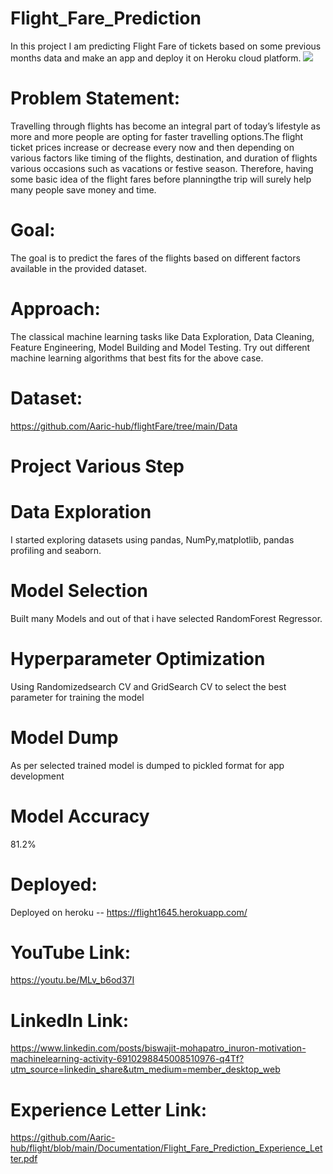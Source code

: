 # Flight_Fare_Prediction
In this project I am predicting Flight Fare of tickets based on some previous months data and make an app and deploy it on Heroku cloud platform. 
![](https://github.com/Aaric-hub/flightFare/blob/c86d8fbe8dc624363f0b3304a5e00228eb9e850e/Result.PNG)

# Problem Statement:
Travelling through flights has become an integral part of today’s lifestyle as more and more people are opting for faster travelling options.The flight ticket prices increase or decrease every now and then depending on various factors like timing of the flights, destination, and duration of flights various occasions such as vacations or festive season. Therefore, having some basic idea of the flight fares before planningthe trip will surely help many people save money and time.

# Goal:
The goal is to predict the fares of the flights based on different factors available in the provided dataset.

# Approach:
The classical machine learning tasks like Data Exploration, Data Cleaning, Feature Engineering, Model Building and Model Testing. Try out different machine learning algorithms that best fits for the above case.

# Dataset:

https://github.com/Aaric-hub/flightFare/tree/main/Data

# Project Various Step

# Data Exploration
I started exploring datasets using pandas, NumPy,matplotlib, pandas profiling and seaborn.

# Model Selection
Built many Models and out of that i have selected RandomForest Regressor.

# Hyperparameter Optimization
Using Randomizedsearch CV and GridSearch CV to select the best parameter for training the model

# Model Dump
As per selected trained model is dumped to pickled format for app development

# Model Accuracy 
81.2%


# Deployed:
Deployed on heroku -- https://flight1645.herokuapp.com/

# YouTube Link:
https://youtu.be/MLv_b6od37I

# LinkedIn Link:
https://www.linkedin.com/posts/biswajit-mohapatro_inuron-motivation-machinelearning-activity-6910298845008510976-q4Tf?utm_source=linkedin_share&utm_medium=member_desktop_web

# Experience Letter Link:
https://github.com/Aaric-hub/flight/blob/main/Documentation/Flight_Fare_Prediction_Experience_Letter.pdf

